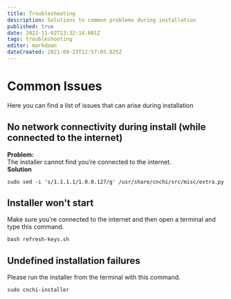 ```yaml
---
title: Troubleshooting
description: Solutions to common problems during installation
published: true
date: 2022-11-02T13:32:14.601Z
tags: troubleshooting
editor: markdown
dateCreated: 2021-09-23T12:57:05.025Z
---
```


# Common Issues

Here you can find a list of issues that can arise during installation

## No network connectivity during install (while connected to the internet)

**Problem:**  
The installer cannot find you’re connected to the internet.  
**Solution**

```plaintext
sudo sed -i 's/1.1.1.1/1.0.0.127/g' /usr/share/cnchi/src/misc/extra.py
```

## Installer won't start

Make sure you're connected to the internet and then open a terminal and type this command.

```plaintext
bash refresh-keys.sh
```

## Undefined installation failures

Please run the installer from the terminal with this command.

```plaintext
sudo cnchi-installer
```